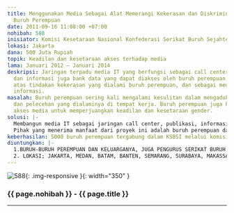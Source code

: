 ```yaml
---
title: Menggunakan Media Sebagai Alat Memerangi Kekerasan dan Diskriminasi Terhadap
  Buruh Perempuan
date: 2011-09-16 11:08:00 +07:00
nohibah: 588
inisiator: Komisi Kesetaraan Nasional Konfederasi Serikat Buruh Sejahtera (K2N KSBSI)
lokasi: Jakarta
dana: 500 Juta Rupiah
topik: Keadilan dan kesetaraan akses terhadap media
lama: Januari 2012 – Januari 2014
deskripsi: Jaringan terpadu media IT yang berfungsi sebagai call center, media publikasi
  dan informasi juga bank data yang dapat diakses oleh buruh perempuan, media konsultasi
  atas tindakan kekerasan yang dialami buruh perempuan, dan sebagai media pertukaran
  informasi.
masalah: Buruh perempuan sering kali mengalami kesulitan dalam mengadukan tindak kekerasan
  dan pelecehan yang dialaminya di tempat kerja. Buruh perempuan juga kurang memiliki
  akses media untuk memperjuangkan keadilan dan kesetaraan gender.
solusi: |-
  Membangun media IT sebagai jaringan call center, publikasi, informasi dan bank dara di seluruh komisi kesetaraan KSBSI di setiap provinsi, serta mengadakan edukasi dan training.
  Pihak yang menerima manfaat dari proyek ini adalah buruh perempuan dan keluaraganya, serta pengurus serikat buruh.
keberhasilan: 5000 buruh perempuan tergabung dalam KSBSI melalui komisi kesetaraan.
diuntungkan: |-
  1.BURUH-BURUH PEREMPUAN DAN KELUARGANYA, JUGA PENGURUS SERIKAT BURUH
  2. LOKASI; JAKARTA, MEDAN, BATAM, BANTEN, SEMARANG, SURABAYA, MAKASSAR, MANADO, YOGYA, PALEMBANG ACEH DAN PONTIANAK
---
```


![588](/static/img/hibahcmb/588.png){: .img-responsive }{: width="350" }

### {{ page.nohibah }} - {{ page.title }}

---
